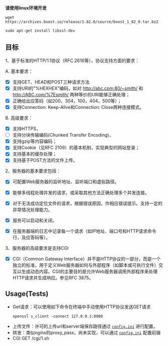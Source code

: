 **请使用linux环境开发**

```
wget https://archives.boost.io/release/1.82.0/source/boost_1_82_0.tar.bz2
```

```
sudo apt-get install libssl-dev
```

## 目标

1、基于标准的HTTP/1.1协议（RFC 2616等），协议支持方面的要求：

A. 基本要求：

+ [x]  支持GET、HEAD和POST三种请求方法
+ [x]  支持URI的"%HEXHEX"编码，如对 http://abc.com:80/~smith/ 和 http://ABC.com/%7Esmith/ 两种等价的URI能够正确处理；
+ [x]  正确给出应答码（如200，304，100，404，500等）；
+ [x]  支持Connection: Keep-Alive和Connection: Close两种连接模式。

B. 高级要求：

+ [x]  支持HTTPS，
+ [ ]  支持分块传输编码(Chunked Transfer Encoding)，
+ [x]  支持gzip等内容编码；
+ [x]  支持Cookie（见RFC 2109）的基本机制，实现典型的网站登录；
+ [x]  支持基本的缓存处理；
+ [x]  支持基于POST方法的文件上传。

2、服务器的基本要求包括：

+ [x] 可配置Web服务器的监听地址、监听端口和虚拟路径。

+ [x] 能够多线程处理并发的请求，或采取其他方法正确处理多个并发连接。

+ [x] 对于无法成功定位文件的请求，根据错误原因，作相应错误提示。支持一定的异常情况处理能力。

+ [x] 服务可以启动和关闭。

+ [x] 在服务器端的日志中记录每一个请求（如IP地址、端口号和HTTP请求命令行，及应答码等）。

3、服务器的高级要求是支持CGI

+ [x] CGI（Common Gateway
  Interface）并不是HTTP协议的一部分，而是一个独立的标准，用于定义Web服务器如何与外部程序（如脚本或可执行文件）交互以生成动态内容。CGI的主要目的是允许Web服务器调用外部程序来处理HTTP请求并生成响应。参见RFC
  3875。

## Usage(Tests)

- Get请求：可以使用如下命令在终端中手动使用HTTP协议发送GET请求
  ```shell
  openssl s_client -connect 127.0.0.1:8080 
  ``` 
- 上传文件：许可的上传url和server端保存路径通过 [`config.ini`](./config.ini) 进行配置。
- 转发：类似nginx的proxy_pass，尚未实现，可以通过 [`config.ini`](./config.ini) 配置前缀
- CGI GET /cgi/1.sh